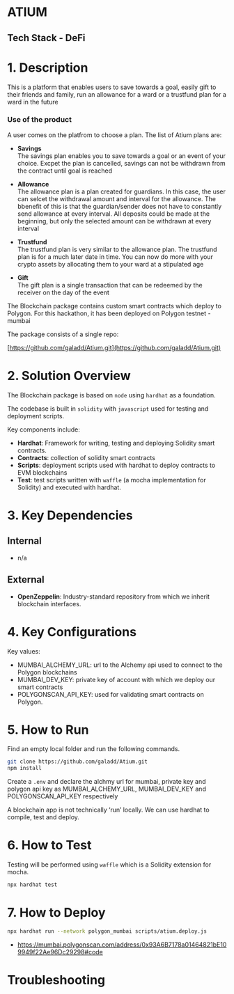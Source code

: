 # ATIUM

## Tech Stack - DeFi


# 1. Description

This is a platform that enables users to save towards a goal, easily gift to their friends and family, run an allowance for a ward or a trustfund plan for a ward in the future

### Use of the product

A user comes on the platfrom to choose a plan. The list of Atium plans are:

- **Savings** <br />
The savings plan enables you to save towards a goal or an event of your choice. Excpet the plan is cancelled, savings can not be withdrawn from the contract until goal is reached

- **Allowance** <br />
The allowance plan is a plan created for guardians. In this case, the user can selcet the withdrawal amount and interval for the allowance. The bbenefit of this is that the guardian/sender does not have to constantly send allowance at every interval. All deposits could be made at the beginning, but only the selected amount can be withdrawn at every interval

- **Trustfund** <br />
The trustfund plan is very similar to the allowance plan. The trustfund plan is for a much later date in time. You can now do more with your crypto assets by allocating them to your ward at a stipulated age

- **Gift** <br />
The gift plan is a single transaction that can be redeemed by the receiver on the day of the event 

The Blockchain package contains custom smart contracts which deploy to Polygon. For this hackathon, it has been deployed on Polygon testnet - mumbai 

The package consists of a single repo: 

[https://github.com/galadd/Atium.git](https://github.com/galadd/Atium.git)

# 2. Solution Overview

The Blockchain package is based on `node` using `hardhat` as a foundation.

The codebase is built in `solidity` with `javascript` used for testing and deployment scripts.

Key components include:

- **Hardhat**:  Framework for writing, testing and deploying Solidity smart contracts.
- **Contracts**: collection of solidity smart contracts
- **Scripts**: deployment scripts used with hardhat to deploy contracts to EVM blockchains
- **Test**: test scripts written with `waffle` (a mocha implementation for Solidity) and executed with hardhat.

# 3. Key Dependencies

## Internal

- n/a

## External

- **OpenZeppelin**:  Industry-standard repository from which we inherit blockchain interfaces.

# 4. Key Configurations

Key values:

- MUMBAI_ALCHEMY_URL: url to the Alchemy api used to connect to the Polygon blockchains
- MUMBAI_DEV_KEY: private key of account with which we deploy our smart contracts
- POLYGONSCAN_API_KEY: used for validating smart contracts on Polygon.

# 5. How to Run

Find an empty local folder and run the following commands.

```bash
git clone https://github.com/galadd/Atium.git
npm install
```

Create a `.env` and declare the alchmy url for mumbai, private key and polygon api key as MUMBAI_ALCHEMY_URL, MUMBAI_DEV_KEY and POLYGONSCAN_API_KEY respectively

A blockchain app is not technically ‘run’ locally.  We can use hardhat to compile, test and deploy.

# 6. How to Test

Testing will be performed using `waffle` which is a Solidity extension for mocha.  

```bash
npx hardhat test
```

# 7. How to Deploy

```bash
npx hardhat run --network polygon_mumbai scripts/atium.deploy.js
```

- https://mumbai.polygonscan.com/address/0x93A6B7178a01464821bE109949f22Ae96Dc29298#code

# Troubleshooting
